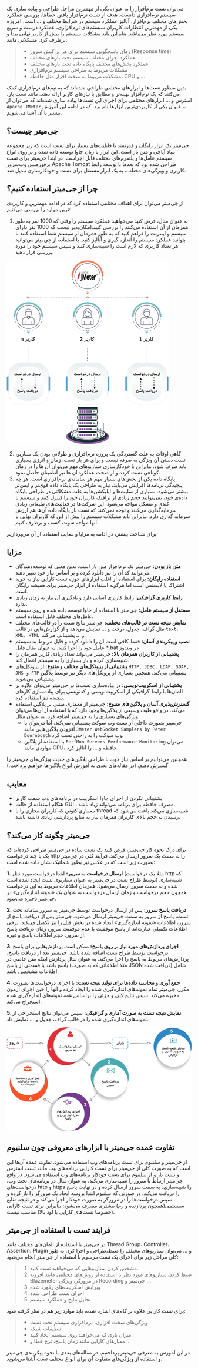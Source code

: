 می‌توان تست نرم‌افزار را به عنوان یکی از مهمترین مراحل طراحی و پیاده سازی یک سیستم نرم‌افزاری دانست. هدف از تست نرم‌افزار یافتن خطاها، بررسی عملکرد بخش‌های مختلف نرم‌افزار، آنالیز عملکرد سیستم در شرایط مختلف و … است. امروزه یکی از مهمترین انتظارات کاربران سیستم‌های نرم‌افزاری، عملکرد درست و سریع سیستم مورد نظر می‌باشد. بنابراین باید مشکلات سیستم را پیش از کاربر نهایی پیدا و برطرف کرد. مشکلاتی مانند:

> * زمان پاسخگویی سیستم برای هر تراکنش سرور (Response time)
> * عملکرد اجزای مختلف سیستم تحت بارهای مختلف
> * عملکرد بخش‌های مختلف پایگاه داده تحت بارهای مختلف
> * مشکلات مربوط به طراحی سیستم نرم‌افزاری
> * مشکلات مربوط به سخت افزار مثل حافظه، CPU و …

بدین منظور تست‌ها و ابزارهای مختلفی طراحی شده‌اند که به تیم‌های نرم‌افزاری کمک می‌کنند که یک نرم‌افزار بهینه‌تر و مطابق با نیازهای کاربر ارائه دهند. مانند تست بار، استرس و ...
ابزارهای مختلفی برای اجرای این تست‌ها پیاده سازی شده‌اند که می‌توان از `Apache JMeter` به عنوان یکی از کاربردی‌ترین ابزارها نام برد. که در ادامه این آموزش بیشتر با آن آشنا می‌شویم.

## جی‌میتر چیست؟ 
جی‌میتر یک ابزار رایگان و قدرتمند با قابلیت‌های بسیار برای تست است که زیر مجموعه بنیاد آپاچی و متن باز است. این ابزار با زبان جاوا توسعه داده شده و بر روی انواع سیستم عامل‌ها و پلتفرم‌های مختلف قابل اجراست. در ابتدا جی‌میتر برای تست پرفورمنس وب‌سرور Apache Tomcat طراحی شده بود که بعدها با توسعه رابط کاربری و ویژگی‌های مختلف، به یک ابزار مستقل برای تست و خودکارسازی تبدیل شد. 

## چرا از جی‌میتر استفاده کنیم؟
از جی‌میتر می‌توان برای اهداف مختلفی استفاده کرد که در ادامه مهمترین و کاربردی ترین موارد را بررسی می‌کنیم:

1. به عنوان مثال، فرض کنید می‌خواهید عملکرد سیستم را وقتی که 1000 نفر به طور همزمان از آن استفاده می‌کنند را بررسی کنید.امکان‌پذیر نیست که 1000 نفر دارای سیستم و اینترنت را فراهم کنید که به طور همزمان از سیستم شما استفاده کنند تا بتوانید عملکرد سیستم را اندازه گیری و آنالیز کنید. با استفاده از جی‌میتر می‌توانید هر تعداد کاربری که لازم است را شبیه‌سازی کنید و سپس سیستم خود را مورد بررسی قرار دهید. 

![Concurrent Users](./resources/concurrent-users.png?raw=true "Concurrent Users")

2. گاهی اوقات به علت گستردگی یک پروژه نرم‌افزاری و طولانی بودن یک سناریو، تست دستی آن ویژگی به صرفه نیست و برای هر بار تست، زمان و انرژی بسیاری باید صرف شود. بنابراین با خودکارسازی سناریوهای مهم می‌توان آن ها را در زمان کوتاهی تست کرده و از صحت عملکرد آن ها نیز اطمینان حاصل نمود.
3. پایگاه داده یکی از بخش‌های بسیار مهم هر سامانه‌ی نرم‌افزاری است. هر چه پیچیدگی برنامه‌ها افزایش می‌یابد، نیاز به طراحی یک پایگاه داده قوی‌تر و ایمن‌تر بیشتر می‌شود. بسیاری از سایت‌ها و اپلیکشن‌ها به علت مشکلاتی در طراحی پایگاه‌ داده‌ی خود، نمی‌توانند حجم زیادی از ترافیک کاربران خود را کنترل کنند و سیستم با کندی و مشکل مواجه می‌شود. این شرکت‌ها در فعالیت‌های تبلیغاتی زیادی سرمایه‌گذاری می‌کنند و توجه نمی‌کنند که تست بار پایگاه داده آن‌ها هم ارزش سرمایه گذاری دارد. بنابراین باید مشکلات سیستم را پیش از این که کاربران نهایی با آنها مواجه شوند، کشف و برطرف کنیم.

برای شناخت بیشتر، در ادامه به مزایا و معایب استفاده از آن می‌پردازیم:

## مزایا
 * **متن باز بودن:** جی‌میتر یک نرم‌افزار متن باز است. بدین معنی که توسعه‌دهندگان می‌توانند کد آن را نیز دانلود کرده و بر اساس نیاز خود تغییر دهند. 
 * **استفاده رایگان:** برای استفاده از اغلب ابزارهای حوزه تست کارایی نیاز به خرید اشتراک یا لایسنس است اما هرگونه استفاده‌ از ابزار جی‌میتر برای همیشه رایگان است.
 * **رابط کاربری گرافیکی:** رابط کاربری آسانی دارد و یادگیری آن نیاز به زمان زیادی ندارد.
 * **مستقل از سیستم عامل:** جی‌میتر با استفاده از جاوا توسعه داده شده و روی سیستم عامل‌های مختلف قابل استفاده است.
 * **نمایش نتیجه تست در قالب‌های مختلف:** جی‌میتر نتایج تست را در قالب‌های مختلف مثل گراف، جدول، درخت و … نمایش می‌دهد و از گزارش‌هایی در قالب `text، XML، HTML و …` پشتیبانی می‌کند.
 * **نصب و پیکربندی آسان:** فقط کافی است آن را دانلود کرده و فایل مربوط به سیستم عامل خود را اجرا کنید. به عنوان مثال فایل *.bat در ویندوز
 * **پشتیبانی از کاربران همزمان بالا:** جی‌میتر می‌تواند تعداد زیادی کاربر همزمان را شبیه‌سازی کرده و بار بسیاری را به سیستم اعمال کند.
 * **پشتیبانی از پروتکل‌های مختلف و متنوع:** از پروتکل‌های `HTTP, JDBC, LDAP, SOAP, JMS و FTP` پشتیبانی می‌کند. همچنین بسیاری از پروتکل‌های دیگر نیز توسط پلاگین پشتیبانی می‌شوند.
 * **پشتیبانی از اسکریپت‌نویسی:** در پیاده‌سازی تست‌ها در جی‌میتر می‌توان علاوه بر المان‌ها با رابط گرافیکی از اسکریپت‌نویسی و کدنویسی برای پیاده‌سازی کارهای پیچیده نیز استفاده کرد.
 * **گسترش‌پذیری آسان و پلاگین‌های متنوع:** جی‌میتر از معماری مبتنی بر پلاگین استفاده می‌کند. در واقع طیف وسیعی از پلاگین‌ها وجود دارد که با استفاده از آن‌ها می‌توان ویژگی‌های بسیاری را به جی‌میتر اضافه کرد. به عنوان مثال:
   * جی‌میتر بصورت داخلی از تست وب سوکت پشتیبانی نمی‌کند، اما می‌توان با افزودن پلاگین‌هایی مانند `JMeter WebSocket Samplers by Peter Doornbosch` وب سوکت را به راحتی تست کرد.
   * با استفاده از پلاگین `PerfMon Servers Performance Monitoring` می‌توان مواردی مانند CPU، حافظه و … را آنالیز کرد.

همچنین می‌توانیم بر اساس نیاز خود، با طراحی پلاگین‌های جدید، ویژگی‌های جی‌میتر را گسترش دهیم. (در مقاله‌های بعدی به آموزش انواع پلاگین‌ها خواهیم پرداخت.) 

## معایب
 * پشتیبانی نکردن از اجرای جاوا اسکریپت در برنامه‌های وب سمت کاربر
 * هنگام استفاده از حالت GUI ، مصرف حافظه برای برنامه می‌تواند زیاد باشد.
 * معماری کنونی که کاربران مجازی را با thread شبیه‌سازی می‌کند باعث می‌شود که رسیدن به حجم بالای کاربران همزمان نیاز به منابع پردازشی زیادی داشته باشد.
 
## جی‌میتر چگونه کار می‌کند؟
برای درک نحوه کار جی‌میتر، فرض کنید یک تست ساده در جی‌میتر طراحی کرده‌اید که یک یا چند درخواست http را به سمت یک سرور ارسال می‌کند. فرآیند کلی در جی‌میتر بصورت زیر است که در عکس نیز بطور شماتیک نشان داده شده است: 

**1. ارسال درخواست به سرور:** ابتدا درخواست مورد نظر (مثلا یک درخواست http که توسط طراح تست در جی‌میتر به عنوان سناریوی تست ایجاد شده است) شبیه‌سازی شده و به سمت سرور ارسال می‌شود. همزمان اطلاعات مربوط به این درخواست همچون حجم درخواست و زمان ارسال درخواست به عنوان یک «نمونه اندازه‌گیری» در جی‌میتر ذخیره می‌شود.

**2. دریافت پاسخ سرور:** پس از ارسال درخواست توسط جی‌میتر به سرور سامانه تحت تست، پاسخ از سرور به سمت جی‌میتر ارسال می‌شود. جی‌میتر پس از دریافت پاسخ از سرور، اطلاعات «نمونه اندازه‌گیری» ایجاد شده در بخش قبل را نیز تکمیل می‌کند. برخی اطلاعات تکمیلی عبارت‌اند از پاسخ موفقیت یا عدم موفقیت سرور، زمان دریافت پاسخ از سرور، حجم اطلاعات پاسخ و غیره.

**3. اجرای پردازش‌های مورد نیاز بر روی پاسخ:** ممکن است پردازش‌هایی برای پاسخ درخواست توسط طراح تست اضافه شده باشد. جی‌میتر بعد از دریافت پاسخ، پردازش‌های مربوط به پاسخ را اجرا می‌کند. به عنوان مثال پردازش اینکه متن خاصی در پاسخ باشد یا قسمتی از پاسخ (مثلا اطلاعاتی که به صورت JSON دریافت شده) شامل اطلاعات مشخصی باشد. 

**4. جمع آوری و محاسبه داده‌ها برای تولید نتیجه تست:** با اجرای درخواست‌ها بصورت مکرر، جی‌میتر تمام نمونه‌های اندازه‌گیری شده را ایجاد کرده و آنها را حین اجرای آزمون ذخیره می‌کند. سپس نتایج کلی و جزئی را براساس همه نمونه‌های اندازه‌گیری شده استخراج می‌کند.

**5. نمایش نتیجه تست به صورت آماری و گرافیکی:** سپس می‌توان نتایج استخراجی از نمونه‌های اندازه‌گیری شده را در قالب گراف، جدول و … نمایش داد.

![How Jmeter Works](./resources/how-jmeter-works.png?raw=true "How Jmeter Works")

## تفاوت عمده جی‌میتر با ابزارهای معروفی چون سلنیوم
از جی‌میتر و سلنیوم برای تست برنامه‌های وب استفاده می‌شود. تفاوت عمده آن‌ها این است که به صورت کلی از جی‌میتر برای تست کارایی برنامه‌های وب مانند تست استرس و تست بار و از سلنیوم برای تست خودکار برنامه‌های وب استفاده می‌شود. در واقع جی‌میتر ارتباط با سرور را شبیه‌سازی می‌کند، به عنوان مثال در برنامه‌های تحت وب، درخواست‌های http و https را شبیه‌سازی، به سمت سرور ارسال کرده و در نهایت پاسخ را دریافت می‌کند. در صورتی که سلنیوم ابتدا پروسه ایجاد یک مرورگر را باز کرده و سپس درخواست‌ها را در مرورگر به صورت خودکار اجرا می‌کند و در نتیجه منابع سیستمی‌(همچون پردازنده و رم) بیشتری مصرف می‌شود; بنابراین برای تست کارایی (خصوصا تست‌های کارایی با لود بالا) مناسب نیست.

## فرایند تست با استفاده از جی‌میتر
در جی‌میتر با استفاده از المان‌های مختلف مانند Thread Group، Controller، Assertion، Plugin و ... می‌توان سناریوهای مختلف را ضبط،طراحی و اجرا کرد. به طور کلی مراحل زیر برای اجرای یک تست مرسوم با استفاده از جی‌میتر انجام می‌شود:

> 1. مشخص کردن سناریوهایی که می‌خواهید تست کنید.
> 2. ضبط کردن سناریوهای مورد نظر با استفاده از روش‌های مختلفی مانند  افزونه Blazemeter در مرورگر، ویژگی Recording جی‌میتر و …
> 3. ویرایش اسکریپت‌های رکورد شده
> 4. اجرای تست طراحی شده
> 5. تحلیل نتایج و عملکرد سیستم

برای تست کارایی علاوه بر گام‌های اشاره شده، باید موارد زیر هم در نظر گرفته شود:
> * ویژگی‌های سخت افزاری، نرم‌افزاری سیستم تحت تست
> * تنظیمات شبکه 
> * میزان باری که می‌خواهید روی سیستم ایجاد کنید.
> * معیارهای کارایی مانند زمان پاسخ، نرخ خطا و …

در این آموزش به معرفی جی‌میتر پرداختیم، در مقاله‌های بعدی با نحوه پیکربندی جی‌میتر و استفاده از ویژگی‌های متفاوت آن برای انواع مختلف تست آشنا می‌شوید.
